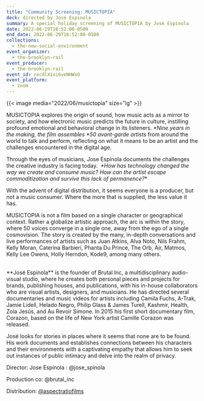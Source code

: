 ```yaml
---
title: "Community Screening: MUSICTOPIA"
deck: directed by José Espinola
summary: A special holiday screening of MUSICTOPIA by José Espinola
date: 2022-06-29T16:52:00-0500
end_date: 2022-06-29T16:52:00-0500
collections:
  - the-new-social-environment
event_organizer:
  - the-brooklyn-rail
event_producer:
  - the-brooklyn-rail
event_id: recdlX1xi6veNHWxO
event_platform:
  - zoom
---
```

{{< image media="2022/06/musictopia" size="lg" >}}

MUSICTOPIA explores the origin of sound, how music acts as a mirror to society, and how electronic music predicts the future in culture, instilling profound emotional and behavioral change in its listeners. _*Nine years in the making_*, the film assembles _*50 avant-garde artists_* from around the world to talk and perform, reflecting on what it means to be an artist and the challenges encountered in the digital age.

Through the eyes of musicians, Jose Espínola documents the challenges the creative industry is facing today.  _*How has technology changed the way we create and consume music? How can the artist escape commoditization and survive this lack of permanence?_*

With the advent of digital distribution, it seems everyone is a producer, but not a music consumer. Where the more that is supplied, the less value it has.

MUSICTOPIA is not a film based on a single character or geographical context. Rather a globalize artistic approach, the arc is within the story, where 50 voices converge in a single one, away from the ego of a single cosmovision. The story is created by the many, in-depth conversations and live performances of artists such as Juan Atkins, Alva Noto, Nils Frahm, Kelly Moran, Caterina Barbieri, Phanta Du Prince, The Orb, Air, Matmos, Kelly Lee Owens, Holly Herndon, Kode9, among many others.

\
\*\*José Espinola\*\* is the founder of Brutal Inc, a multidisciplinary audio-visual studio, where he creates both personal pieces and projects for brands, publishing houses, and publications, with his in-house collaborators who are visual artists, designers, and musicians. He has directed several documentaries and music videos for artists including Camila Fuchs, A-Trak, Jamie Lidell, Helado Negro, Philip Glass & James Turell, Kashmir, Health, Zola Jesús, and Au Revoir Simone. In 2015 his first short documentary film, Corazon, based on the life of New York artist Camille Corazon was released.

José looks for stories in places where it seems that none are to be found. His work documents and establishes connections between his characters and their environments with a captivating empathy that allows him to seek out instances of public intimacy and delve into the realm of privacy.

Director: Jose Espínola : @jose_spinola

Production co: @brutal_inc

Distribution: [@​aspectratiofilms](<>)